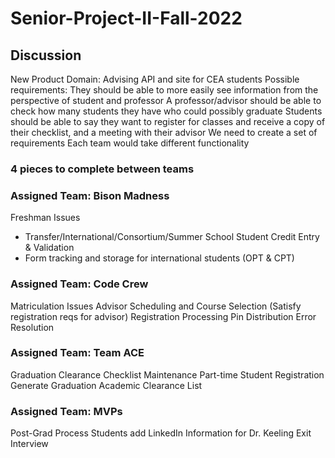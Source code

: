 # Senior-Project-II-Fall-2022


## Discussion
New Product Domain: Advising API and site for CEA students
Possible requirements:
They should be able to more easily see information from the perspective of student and professor
A professor/advisor should be able to check how many students they have who could possibly graduate
Students should be able to say they want to register for classes and receive a copy of their checklist, and a meeting with their advisor
We need to create a set of requirements
Each team would take different functionality

### 4 pieces to complete between teams
### Assigned Team: Bison Madness
Freshman Issues
* Transfer/International/Consortium/Summer School Student Credit Entry & Validation
* Form tracking and storage for international students (OPT & CPT)

### Assigned Team: Code Crew
Matriculation Issues
Advisor Scheduling and Course Selection (Satisfy registration reqs for advisor)
Registration Processing
Pin Distribution
Error Resolution

### Assigned Team: Team ACE
Graduation Clearance
Checklist Maintenance
Part-time Student Registration
Generate Graduation Academic Clearance List

### Assigned Team: MVPs
Post-Grad Process
Students add LinkedIn Information for Dr. Keeling
Exit Interview
